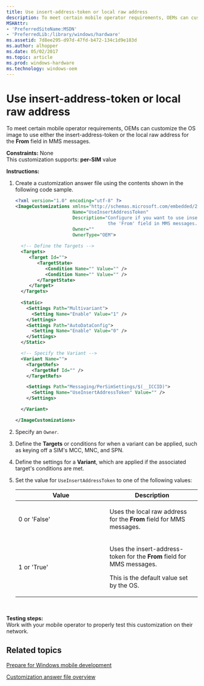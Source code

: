 ```yaml
---
title: Use insert-address-token or local raw address
description: To meet certain mobile operator requirements, OEMs can customize the OS image to use either the insert-address-token or the local raw address for the From field in MMS messages.
MSHAttr:
- 'PreferredSiteName:MSDN'
- 'PreferredLib:/library/windows/hardware'
ms.assetid: 7d8ee295-d97d-47fd-b472-134c1d9e183d
ms.author: alhopper
ms.date: 05/02/2017
ms.topic: article
ms.prod: windows-hardware
ms.technology: windows-oem
---
```


# Use insert-address-token or local raw address


To meet certain mobile operator requirements, OEMs can customize the OS image to use either the insert-address-token or the local raw address for the **From** field in MMS messages.

<a href="" id="constraints---none"></a>**Constraints:** None  
This customization supports: **per-SIM** value

<a href="" id="instructions-"></a>**Instructions:**  
1.  Create a customization answer file using the contents shown in the following code sample.

    ```XML
    <?xml version="1.0" encoding="utf-8" ?>  
    <ImageCustomizations xmlns="http://schemas.microsoft.com/embedded/2004/10/ImageUpdate"  
                         Name="UseInsertAddressToken"  
                         Description="Configure if you want to use insert-address-token or the local raw address for 
                                      the 'From' field in MMS messages." 
                         Owner=""  
                         OwnerType="OEM"> 
      
      <!-- Define the Targets --> 
      <Targets>
         <Target Id="">
            <TargetState>
               <Condition Name="" Value="" />
               <Condition Name="" Value="" />
            </TargetState>
         </Target>
      </Targets>
      
      <Static>
        <Settings Path="Multivariant">
          <Setting Name="Enable" Value="1" />
        </Settings>
        <Settings Path="AutoDataConfig">
          <Setting Name="Enable" Value="0" />
        </Settings>
      </Static>

      <!-- Specify the Variant -->
      <Variant Name=""> 
        <TargetRefs>
          <TargetRef Id="" /> 
        </TargetRefs>

        <Settings Path="Messaging/PerSimSettings/$(__ICCID)">  
          <Setting Name="UseInsertAddressToken" Value="" />     
        </Settings>  

      </Variant>

    </ImageCustomizations>
    ```

2.  Specify an `Owner`.

3.  Define the **Targets** or conditions for when a variant can be applied, such as keying off a SIM's MCC, MNC, and SPN.

4.  Define the settings for a **Variant**, which are applied if the associated target's conditions are met.

5.  Set the value for `UseInsertAddressToken` to one of the following values:

    <table>
    <colgroup>
    <col width="50%" />
    <col width="50%" />
    </colgroup>
    <thead>
    <tr class="header">
    <th>Value</th>
    <th>Description</th>
    </tr>
    </thead>
    <tbody>
    <tr class="odd">
    <td><p>0 or 'False'</p></td>
    <td><p>Uses the local raw address for the <strong>From</strong> field for MMS messages.</p></td>
    </tr>
    <tr class="even">
    <td><p>1 or 'True'</p></td>
    <td><p>Uses the insert-address-token for the <strong>From</strong> field for MMS messages.</p>
    <p>This is the default value set by the OS.</p></td>
    </tr>
    </tbody>
    </table>

     

<a href="" id="testing-steps-"></a>**Testing steps:**  
Work with your mobile operator to properly test this customization on their network.

## Related topics

[Prepare for Windows mobile development](https://docs.microsoft.com/en-us/windows-hardware/manufacture/mobile/preparing-for-windows-mobile-development)

[Customization answer file overview](https://docs.microsoft.com/en-us/windows-hardware/customize/mobile/mcsf/customization-answer-file)